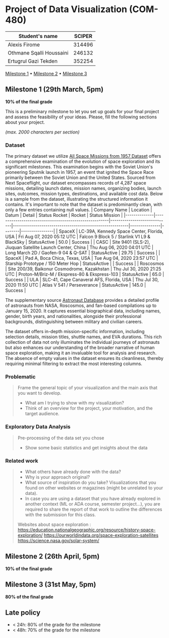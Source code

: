 # Project of Data Visualization (COM-480)

| Student's name | SCIPER |
| -------------- | ------ |
| Alexis Firome|314496 |
| Othmane Sqalli Houssaini|246132 |
| Ertugrul Gazi Tekden|352254 |

[Milestone 1](#milestone-1) • [Milestone 2](#milestone-2) • [Milestone 3](#milestone-3)

## Milestone 1 (29th March, 5pm)

**10% of the final grade**

This is a preliminary milestone to let you set up goals for your final project and assess the feasibility of your ideas.
Please, fill the following sections about your project.

*(max. 2000 characters per section)*

### Dataset

The primary dataset we utilize [All Space Missions from 1957 Dataset](https://www.kaggle.com/datasets/agirlcoding/all-space-missions-from-1957/data) offers a comprehensive examination of the evolution of space exploration and its significant milestones. This examination begins with the Soviet Union's pioneering Sputnik launch in 1957, an event that ignited the Space Race primarily between the Soviet Union and the United States. Sourced from Next Spaceflight, our dataset encompasses records of 4,287 space missions, detailing launch dates, mission names, organizing bodies, launch sites, outcomes, mission types, destinations, and available cost data. Below is a sample from the dataset, illustrating the structured information it contains. It's important to note that the dataset is predominantly clean, with only a few entries containing null values.
| Company Name | Location                                              | Datum                       | Detail                                                  | Status Rocket | Rocket | Status Mission |
|--------------|-------------------------------------------------------|-----------------------------|---------------------------------------------------------|---------------|--------|----------------|
| SpaceX       | LC-39A, Kennedy Space Center, Florida, USA            | Fri Aug 07, 2020 05:12 UTC  | Falcon 9 Block 5 / Starlink V1 L9 & BlackSky            | StatusActive  | 50.0   | Success        |
| CASC         | Site 9401 (SLS-2), Jiuquan Satellite Launch Center, China | Thu Aug 06, 2020 04:01 UTC | Long March 2D / Gaofen-9 04 & Q-SAT                     | StatusActive  | 29.75  | Success        |
| SpaceX       | Pad A, Boca Chica, Texas, USA                         | Tue Aug 04, 2020 23:57 UTC  | Starship Prototype / 150 Meter Hop                      | StatusActive  |        | Success        |
| Roscosmos    | Site 200/39, Baikonur Cosmodrome, Kazakhstan          | Thu Jul 30, 2020 21:25 UTC  | Proton-M/Briz-M / Ekspress-80 & Ekspress-103            | StatusActive  | 65.0   | Success        |
| ULA          | SLC-41, Cape Canaveral AFS, Florida, USA              | Thu Jul 30, 2020 11:50 UTC  | Atlas V 541 / Perseverance                              | StatusActive  | 145.0  | Success        |


The supplementary source [Astronaut Database](https://www.kaggle.com/datasets/jessemostipak/astronaut-database) provides a detailed profile of astronauts from NASA, Roscosmos, and fan-based compilations up to January 15, 2020. It captures essential biographical data, including names, gender, birth years, and nationalities, alongside their professional backgrounds, distinguishing between military and civilian careers.

The dataset offers in-depth mission-specific information, including selection details, mission titles, shuttle names, and EVA durations. This rich collection of data not only illuminates the individual journeys of astronauts but also enhances our understanding of the broader narrative of human space exploration, making it an invaluable tool for analysis and research. The absence of empty values in the dataset ensures its cleanliness, thereby requiring minimal filtering to extract the most interesting columns.






### Problematic

> Frame the general topic of your visualization and the main axis that you want to develop.
> - What am I trying to show with my visualization?
> - Think of an overview for the project, your motivation, and the target audience.

### Exploratory Data Analysis

> Pre-processing of the data set you chose
> - Show some basic statistics and get insights about the data

### Related work


> - What others have already done with the data?
> - Why is your approach original?
> - What source of inspiration do you take? Visualizations that you found on other websites or magazines (might be unrelated to your data).
> - In case you are using a dataset that you have already explored in another context (ML or ADA course, semester project...), you are required to share the report of that work to outline the differences with the submission for this class.
>
> Websites about space exploration : 
>   https://education.nationalgeographic.org/resource/history-space-exploration/
>   https://ourworldindata.org/space-exploration-satellites
>   https://science.nasa.gov/solar-system/

## Milestone 2 (26th April, 5pm)

**10% of the final grade**


## Milestone 3 (31st May, 5pm)

**80% of the final grade**


## Late policy

- < 24h: 80% of the grade for the milestone
- < 48h: 70% of the grade for the milestone

